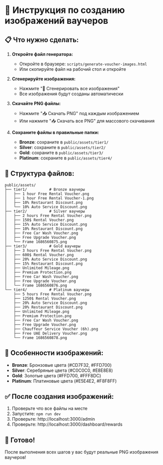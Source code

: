 
# 🎨 Инструкция по созданию изображений ваучеров

## 📋 Что нужно сделать:

1. **Откройте файл генератора:**
   - Откройте в браузере: `scripts/generate-voucher-images.html`
   - Или скопируйте файл на рабочий стол и откройте

2. **Сгенерируйте изображения:**
   - Нажмите "🚀 Сгенерировать все изображения"
   - Все изображения будут созданы автоматически

3. **Скачайте PNG файлы:**
   - Нажмите "📥 Скачать PNG" под каждым изображением
   - Или нажмите "📥 Скачать все PNG" для массового скачивания

4. **Сохраните файлы в правильные папки:**
   - **Bronze**: сохраните в `public/assets/tier1/`
   - **Silver**: сохраните в `public/assets/tier2/`
   - **Gold**: сохраните в `public/assets/tier3/`
   - **Platinum**: сохраните в `public/assets/tier4/`

## 📂 Структура файлов:

```
public/assets/
├── tier1/          # Bronze ваучеры
│   ├── 1 hour Free Rental Voucher.png
│   ├── 1 hour Free Rental Voucher-1.png
│   ├── 10% Restaurant Discount.png
│   └── 10% Auto Service Discount.png
├── tier2/          # Silver ваучеры
│   ├── 2 hours Free Rental Voucher.png
│   ├── 150$ Rental Voucher.png
│   ├── 15% Auto Service Discount.png
│   ├── 10% Restaurant Discount.png
│   ├── Free Car Wash Voucher.png
│   ├── Free Upgrade Voucher.png
│   └── Frame 1686560875.png
├── tier3/          # Gold ваучеры
│   ├── 3 hours Free Rental Voucher.png
│   ├── 600$ Rental Voucher.png
│   ├── 20% Auto Service Discount.png
│   ├── 15% Restaurant Discount.png
│   ├── Unlimited Mileage.png
│   ├── Premium Protection.png
│   ├── Free Car Wash Voucher.png
│   ├── Free Upgrade Voucher.png
│   └── Frame 1686560876.png
└── tier4/          # Platinum ваучеры
    ├── 5 hours Free Rental Voucher.png
    ├── 1250$ Rental Voucher.png
    ├── 20% Auto Service Discount.png
    ├── 20% Restaurant Discount.png
    ├── Unlimited Mileage.png
    ├── Premium Protection.png
    ├── Free Car Wash Voucher.png
    ├── Free Upgrade Voucher.png
    ├── Chauffeur Service Voucher (6h).png
    ├── Free UAE Delivery Voucher.png
    └── Frame 1686560878.png
```

## 🎯 Особенности изображений:

- **Bronze**: Бронзовые цвета (#CD7F32, #FFD700)
- **Silver**: Серебряные цвета (#C0C0C0, #E8E8E8)
- **Gold**: Золотые цвета (#FFD700, #FFF8DC)
- **Platinum**: Платиновые цвета (#E5E4E2, #F8F8FF)

## ✅ После создания изображений:

1. Проверьте что все файлы на месте
2. Запустите: `npm run dev`
3. Проверьте: http://localhost:3000/admin
4. Проверьте: http://localhost:3000/dashboard/rewards

## 🚀 Готово!

После выполнения всех шагов у вас будут реальные PNG изображения ваучеров!
